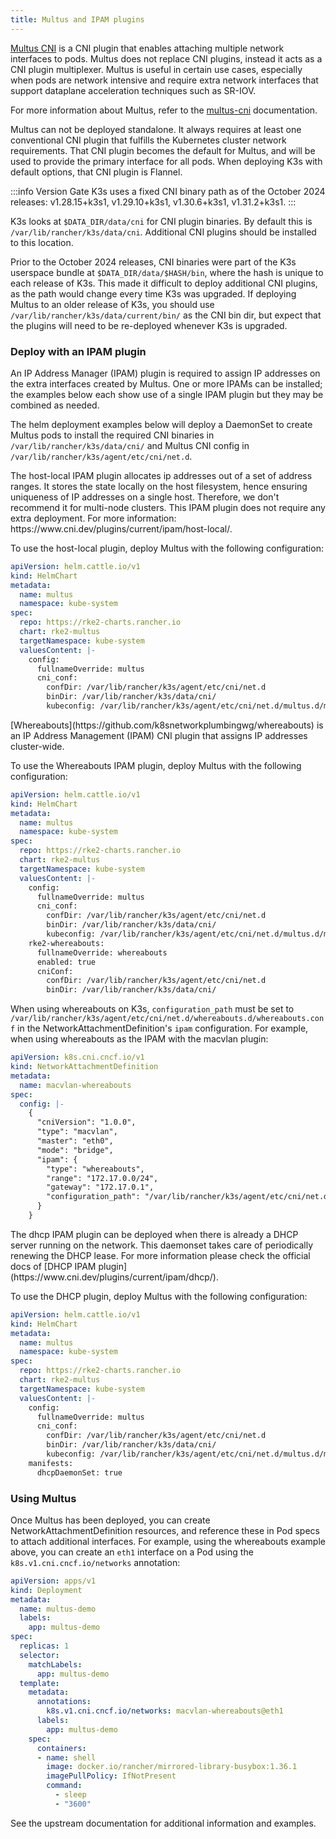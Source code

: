 ```yaml
---
title: Multus and IPAM plugins
---
```


[Multus CNI](https://github.com/k8snetworkplumbingwg/multus-cni) is a CNI plugin that enables attaching multiple network interfaces to pods. Multus does not replace CNI plugins, instead it acts as a CNI plugin multiplexer. Multus is useful in certain use cases, especially when pods are network intensive and require extra network interfaces that support dataplane acceleration techniques such as SR-IOV.

For more information about Multus, refer to the [multus-cni](https://github.com/k8snetworkplumbingwg/multus-cni/tree/master/docs) documentation.

Multus can not be deployed standalone. It always requires at least one conventional CNI plugin that fulfills the Kubernetes cluster network requirements. That CNI plugin becomes the default for Multus, and will be used to provide the primary interface for all pods. When deploying K3s with default options, that CNI plugin is Flannel.

:::info Version Gate
K3s uses a fixed CNI binary path as of the October 2024 releases: v1.28.15+k3s1, v1.29.10+k3s1, v1.30.6+k3s1, v1.31.2+k3s1.
:::

K3s looks at `$DATA_DIR/data/cni` for CNI plugin binaries. By default this is `/var/lib/rancher/k3s/data/cni`. Additional CNI plugins should be installed to this location.

Prior to the October 2024 releases, CNI binaries were part of the K3s userspace bundle at `$DATA_DIR/data/$HASH/bin`, where the hash is unique to each release of K3s.
This made it difficult to deploy additional CNI plugins, as the path would change every time K3s was upgraded.
If deploying Multus to an older release of K3s, you should use `/var/lib/rancher/k3s/data/current/bin/` as the CNI bin dir, but expect that the plugins will need to be re-deployed whenever K3s is upgraded.

### Deploy with an IPAM plugin

An IP Address Manager (IPAM) plugin is required to assign IP addresses on the extra interfaces created by Multus. One or more IPAMs can be installed; the examples below each show use of a single IPAM plugin but they may be combined as needed.

The helm deployment examples below will deploy a DaemonSet to create Multus pods to install the required CNI binaries in `/var/lib/rancher/k3s/data/cni/` and Multus CNI config in `/var/lib/rancher/k3s/agent/etc/cni/net.d`.

<Tabs groupId="MultusIPAMplugins">
<TabItem value="host-local" default>
The host-local IPAM plugin allocates ip addresses out of a set of address ranges. It stores the state locally on the host filesystem, hence ensuring uniqueness of IP addresses on a single host. Therefore, we don't recommend it for multi-node clusters. This IPAM plugin does not require any extra deployment. For more information: https://www.cni.dev/plugins/current/ipam/host-local/.

To use the host-local plugin, deploy Multus with the following configuration:
```yaml
apiVersion: helm.cattle.io/v1
kind: HelmChart
metadata:
  name: multus
  namespace: kube-system
spec:
  repo: https://rke2-charts.rancher.io
  chart: rke2-multus
  targetNamespace: kube-system
  valuesContent: |-
    config:
      fullnameOverride: multus
      cni_conf:
        confDir: /var/lib/rancher/k3s/agent/etc/cni/net.d
        binDir: /var/lib/rancher/k3s/data/cni/
        kubeconfig: /var/lib/rancher/k3s/agent/etc/cni/net.d/multus.d/multus.kubeconfig
```

</TabItem>
<TabItem value="Whereabouts">
[Whereabouts](https://github.com/k8snetworkplumbingwg/whereabouts) is an IP Address Management (IPAM) CNI plugin that assigns IP addresses cluster-wide.

To use the Whereabouts IPAM plugin, deploy Multus with the following configuration:
```yaml
apiVersion: helm.cattle.io/v1
kind: HelmChart
metadata:
  name: multus
  namespace: kube-system
spec:
  repo: https://rke2-charts.rancher.io
  chart: rke2-multus
  targetNamespace: kube-system
  valuesContent: |-
    config:
      fullnameOverride: multus
      cni_conf:
        confDir: /var/lib/rancher/k3s/agent/etc/cni/net.d
        binDir: /var/lib/rancher/k3s/data/cni/
        kubeconfig: /var/lib/rancher/k3s/agent/etc/cni/net.d/multus.d/multus.kubeconfig
    rke2-whereabouts:
      fullnameOverride: whereabouts
      enabled: true
      cniConf:
        confDir: /var/lib/rancher/k3s/agent/etc/cni/net.d
        binDir: /var/lib/rancher/k3s/data/cni/
```

When using whereabouts on K3s, `configuration_path` must be set to `/var/lib/rancher/k3s/agent/etc/cni/net.d/whereabouts.d/whereabouts.conf` in the NetworkAttachmentDefinition's `ipam` configuration.
For example, when using whereabouts as the IPAM with the macvlan plugin:
```yaml
apiVersion: k8s.cni.cncf.io/v1
kind: NetworkAttachmentDefinition
metadata:
  name: macvlan-whereabouts
spec:
  config: |-
    {
      "cniVersion": "1.0.0",
      "type": "macvlan",
      "master": "eth0",
      "mode": "bridge",
      "ipam": {
        "type": "whereabouts",
        "range": "172.17.0.0/24",
        "gateway": "172.17.0.1",
        "configuration_path": "/var/lib/rancher/k3s/agent/etc/cni/net.d/whereabouts.d/whereabouts.conf"
      }
    }
```

</TabItem>
<TabItem value="Multus DHCP daemon">
The dhcp IPAM plugin can be deployed when there is already a DHCP server running on the network. This daemonset takes care of periodically renewing the DHCP lease. For more information please check the official docs of [DHCP IPAM plugin](https://www.cni.dev/plugins/current/ipam/dhcp/).

To use the DHCP plugin, deploy Multus with the following configuration:
```yaml
apiVersion: helm.cattle.io/v1
kind: HelmChart
metadata:
  name: multus
  namespace: kube-system
spec:
  repo: https://rke2-charts.rancher.io
  chart: rke2-multus
  targetNamespace: kube-system
  valuesContent: |-
    config:
      fullnameOverride: multus
      cni_conf:
        confDir: /var/lib/rancher/k3s/agent/etc/cni/net.d
        binDir: /var/lib/rancher/k3s/data/cni/
        kubeconfig: /var/lib/rancher/k3s/agent/etc/cni/net.d/multus.d/multus.kubeconfig
    manifests:
      dhcpDaemonSet: true
```

</TabItem>
</Tabs>

### Using Multus

Once Multus has been deployed, you can create NetworkAttachmentDefinition resources, and reference these in Pod specs to attach additional interfaces.
For example, using the whereabouts example above, you can create an `eth1` interface on a Pod using the `k8s.v1.cni.cncf.io/networks` annotation:
```yaml
apiVersion: apps/v1
kind: Deployment
metadata:
  name: multus-demo
  labels:
    app: multus-demo
spec:
  replicas: 1
  selector:
    matchLabels:
      app: multus-demo
  template:
    metadata:
      annotations:
        k8s.v1.cni.cncf.io/networks: macvlan-whereabouts@eth1
      labels:
        app: multus-demo
    spec:
      containers:
      - name: shell
        image: docker.io/rancher/mirrored-library-busybox:1.36.1
        imagePullPolicy: IfNotPresent
        command:
          - sleep
          - "3600"
```

See the upstream documentation for additional information and examples.
